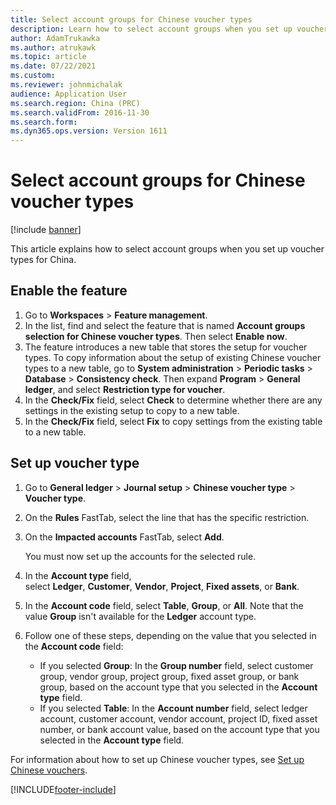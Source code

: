 ```yaml
---
title: Select account groups for Chinese voucher types
description: Learn how to select account groups when you set up voucher types for China, including a step-by-step process for enabling the feature for selecting account groups.
author: AdamTrukawka
ms.author: atrukawk
ms.topic: article
ms.date: 07/22/2021
ms.custom: 
ms.reviewer: johnmichalak
audience: Application User
ms.search.region: China (PRC)
ms.search.validFrom: 2016-11-30
ms.search.form: 
ms.dyn365.ops.version: Version 1611
---
```


# Select account groups for Chinese voucher types

[!include [banner](../../includes/banner.md)]

This article explains how to select account groups when you set up voucher types for China.

## Enable the feature

1. Go to **Workspaces** \> **Feature management**.
2. In the list, find and select the feature that is named **Account groups selection for Chinese voucher types**. Then select **Enable now**.
3. The feature introduces a new table that stores the setup for voucher types. To copy information about the setup of existing Chinese voucher types to a new table, go to **System administration** \> **Periodic tasks** \> **Database** \> **Consistency check**. Then expand **Program** \> **General ledger**, and select **Restriction type for voucher**.
4. In the **Check/Fix** field, select **Check** to determine whether there are any settings in the existing setup to copy to a new table.
5. In the **Check/Fix** field, select **Fix** to copy settings from the existing table to a new table.

## Set up voucher type

1. Go to **General ledger** \> **Journal setup** \> **Chinese voucher type** \> **Voucher type**.
2. On the **Rules** FastTab, select the line that has the specific restriction.
3. On the **Impacted accounts** FastTab, select **Add**.

    You must now set up the accounts for the selected rule.

4. In the **Account type** field, select **Ledger**, **Customer**, **Vendor**, **Project**, **Fixed assets**, or **Bank**.
5. In the **Account code** field, select **Table**, **Group**, or **All**. Note that the value **Group** isn't available for the **Ledger** account type.
6. Follow one of these steps, depending on the value that you selected in the **Account code** field:

    - If you selected **Group**: In the **Group number** field, select customer group, vendor group, project group, fixed asset group, or bank group, based on the account type that you selected in the **Account type** field.
    - If you selected **Table**: In the **Account number** field, select ledger account, customer account, vendor account, project ID, fixed asset number, or bank account value, based on the account type that you selected in the **Account type** field.

For information about how to set up Chinese voucher types, see [Set up Chinese vouchers](set-up-chinese-vouchers.md).

[!INCLUDE[footer-include](../../../includes/footer-banner.md)]
